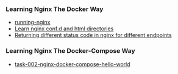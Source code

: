 ### Learning Nginx The Docker Way

- [running-nginx](task-001-running-nginx/running-nginx.md)
- [Learn nginx conf.d and html directories](task-003-nginx-conf/ReadMe.md)
- [Returning different status code in nginx for different endpoints](task-004-return-different-http-codes)


### Learning Nginx The Docker-Compose Way

- [task-002-nginx-docker-compose-hello-world](task-002-nginx-docker-compose-hello-world/nginx-docker-compose-hello-world.md)
